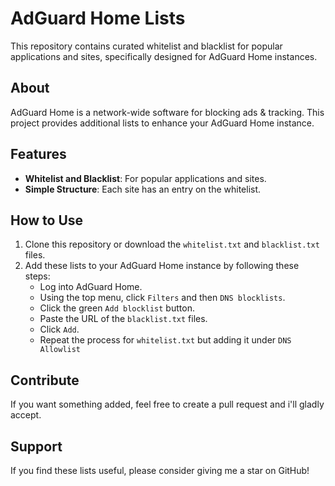 # AdGuard Home Lists

This repository contains curated whitelist and blacklist for popular applications and sites, specifically designed for AdGuard Home instances.

## About

AdGuard Home is a network-wide software for blocking ads & tracking. This project provides additional lists to enhance your AdGuard Home instance.

## Features

- **Whitelist and Blacklist**: For popular applications and sites.
- **Simple Structure**: Each site has an entry on the whitelist.

## How to Use

1. Clone this repository or download the `whitelist.txt` and `blacklist.txt` files.
2. Add these lists to your AdGuard Home instance by following these steps:
    - Log into AdGuard Home.
    - Using the top menu, click `Filters` and then `DNS blocklists`.
    - Click the green `Add blocklist` button.
    - Paste the URL of the `blacklist.txt` files.
    - Click `Add`.
    - Repeat the process for `whitelist.txt` but adding it under `DNS Allowlist`

## Contribute

If you want something added, feel free to create a pull request and i'll gladly accept.

## Support

If you find these lists useful, please consider giving me a star on GitHub!

